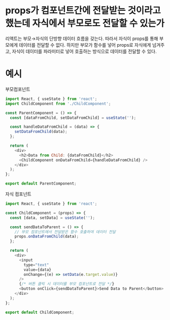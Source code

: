 # props가 컴포넌트간에 전달받는 것이라고 했는데 자식에서 부모로도 전달할 수 있는가

리액트는 부모→자식의 단방향 데이터 흐름을 갖는다. 따라서 자식이 props를 통해 부모에게 데이터를 전달할 수 없다. 
하지만 부모가 함수를 넣어 props로 자식에게 넘겨주고, 자식이 데이터를 파라미터로 넣어 호출하는 방식으로 데이터를 전달할 수 있다.


# 예시


부모컴포넌트

```js
import React, { useState } from 'react';
import ChildComponent from './ChildComponent';

const ParentComponent = () => {
  const [dataFromChild, setDataFromChild] = useState('');

  const handleDataFromChild = (data) => {
    setDataFromChild(data);
  };

  return (
    <div>
      <h2>Data from Child: {dataFromChild}</h2>
      <ChildComponent onDataFromChild={handleDataFromChild} />
    </div>
  );
};

export default ParentComponent;
```

자식 컴포넌트

```js
import React, { useState } from 'react';

const ChildComponent = (props) => {
  const [data, setData] = useState('');

  const sendDataToParent = () => {
    // 부모 컴포넌트에서 전달받은 함수 호출하여 데이터 전달
    props.onDataFromChild(data);
  };

  return (
    <div>
      <input
        type="text"
        value={data}
        onChange={(e) => setData(e.target.value)}
      />
      {/* 버튼 클릭 시 데이터를 부모 컴포넌트로 전달 */}
      <button onClick={sendDataToParent}>Send Data to Parent</button>
    </div>
  );
};

export default ChildComponent;
```
